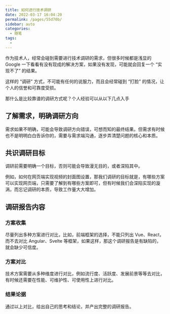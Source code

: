 ```yaml
---
title: 如何进行技术调研
date: 2022-03-17 16:04:20
permalink: /pages/55d70b/
sidebar: auto
categories:
  - 随笔
tags:
  -
---
```


作为技术人，经常会碰到需要进行技术调研的需求，但很多时候都是浅显的 Google 一下看看有没有现成的解决方案，如果没有发现，可能就会回复一个 “实现不了” 的结果。

这样的 “调研” 方式，不可能有任何的说服力，而且会经常碰到 “打脸” 的情况，让个人的信誉和可靠度受损。

那什么是比较靠谱的调研方式呢？个人经验可以从以下几点入手

## 了解需求，明确调研方向

需求如果不明确，可能会导致调研方向错误，可想而知的最终结果。但需求有时候也不是明明白白告诉你的，需要与需求端沟通，逐步弄清楚问题的核心和本质。

## 共识调研目标

调研前需要明确一个目标，否则可能会导致漫无目的，或者深陷其中。

例如，如何在网页端实现视频的封面图设置，那我们调研的目标就是，有哪些方案可以实现网页端，只需要了解到有哪些方案即可，但有时候我们会深陷实现的漩涡，而忘记调研的本质，导致工作量大大增加。

## 调研报告内容

### 方案收集

尽量列出多种方案进行对比，比如，前端框架的选择，不能只列出 Vue、React，而不去对比 Angular、Svelte 等框架，如果这样，那这个调研报告是有缺陷的，就会缺少可信度。

### 方案对比

技术方案需要从多种维度进行对比，例如流行度、活跃度、发展前景等等去对比，有时候还需要在性能、可维护性、可使用性上进行对比。

### 结果论据

通过以上对比，给出自己的思考和结论，并产出完整的调研报告。
